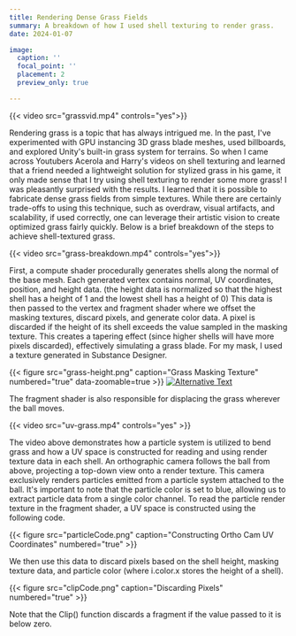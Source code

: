 ```yaml
---
title: Rendering Dense Grass Fields
summary: A breakdown of how I used shell texturing to render grass.
date: 2024-01-07

image:
  caption: ''
  focal_point: ''
  placement: 2
  preview_only: true

---
```

{{< video src="grassvid.mp4" controls="yes">}}

Rendering grass is a topic that has always intrigued me. In the past, I've experimented with GPU instancing 3D grass blade meshes, used billboards, and explored Unity's built-in grass system for terrains. So when I came across Youtubers Acerola and Harry's videos on shell texturing and learned that a friend needed a lightweight solution for stylized grass in his game, it only made sense that I try using shell texturing to render some more grass! I was pleasantly surprised with the results. I learned that it is possible to fabricate dense grass fields from simple textures. While there are certainly trade-offs to using this technique, such as overdraw, visual artifacts, and scalability, if used correctly, one can leverage their artistic vision to create optimized grass fairly quickly. Below is a brief breakdown of the steps to achieve shell-textured grass.

{{< video src="grass-breakdown.mp4" controls="yes">}}

First, a compute shader procedurally generates shells along the normal of the base mesh. Each generated vertex contains normal, UV coordinates, position, and height data. (the height data is normalized so that the highest shell has a height of 1 and the lowest shell has a height of 0) This data is then passed to the vertex and fragment shader where we offset the masking textures, discard pixels, and generate color data. A pixel is discarded if the height of its shell exceeds the value sampled in the masking texture. This creates a tapering effect (since higher shells will have more pixels discarded), effectively simulating a grass blade. For my mask, I used a texture generated in Substance Designer.

{{< figure src="grass-height.png" caption="Grass Masking Texture" numbered="true" data-zoomable=true >}}
[![Alternative Text](grass-height.png)](grass-height.png)

The fragment shader is also responsible for displacing the grass wherever the ball moves.

{{< video src="uv-grass.mp4" controls="yes" >}}

The video above demonstrates how a particle system is utilized to bend grass and how a UV space is constructed for reading and using render texture data in each shell. An orthographic camera follows the ball from above, projecting a top-down view onto a render texture. This camera exclusively renders particles emitted from a particle system attached to the ball. It's important to note that the particle color is set to blue, allowing us to extract particle data from a single color channel. To read the particle render texture in the fragment shader, a UV space is constructed using the following code.

{{< figure src="particleCode.png" caption="Constructing Ortho Cam UV Coordinates" numbered="true" >}}

We then use this data to discard pixels based on the shell height, masking texture data, and particle color (where i.color.x stores the height of a shell).

{{< figure src="clipCode.png" caption="Discarding Pixels" numbered="true" >}}

Note that the Clip() function discards a fragment if the value passed to it is below zero.


